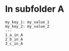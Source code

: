 # In subfolder A


``` parts
my_key_1: my_value_1
my_key_2: my_value_2
---
1_a_in_A
2_b_in_A
3_c_in_A
```